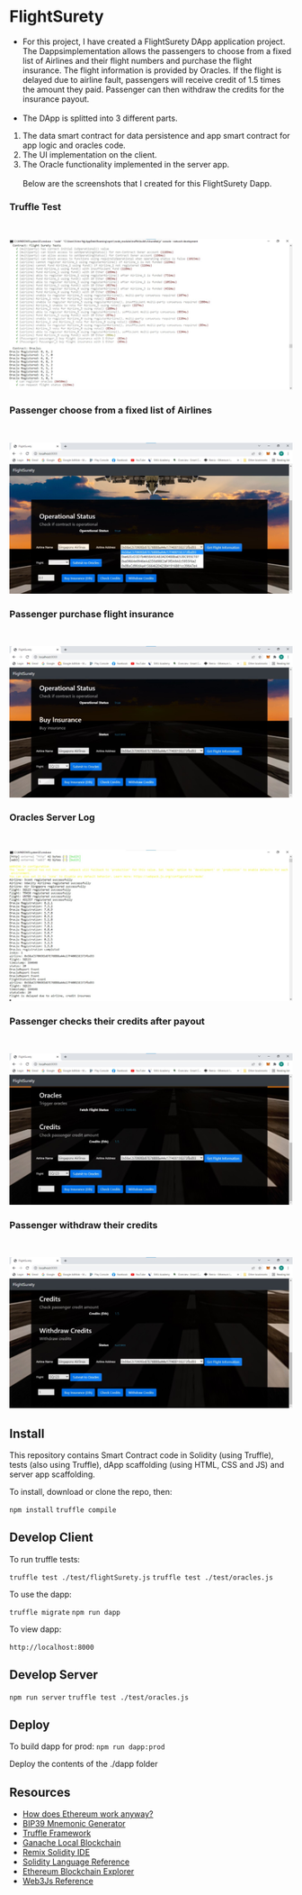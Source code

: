 # FlightSurety

- For this project, I have created a FlightSurety DApp application project. The Dappsimplementation allows the passengers to choose from a fixed list of Airlines and their flight numbers and purchase the flight insurance. The flight information is provided by Oracles. If the flight is delayed due to airline fault, passengers will receive credit of 1.5 times the amount they paid. Passenger can then withdraw the credits for the insurance payout.
<br><br>
- The DApp is splitted into 3 different parts.<br>
1) The data smart contract for data persistence and app smart contract for app logic and oracles code.<br>
2) The UI implementation on the client.<br>
3) The Oracle functionality implemented in the server app.
<br><br>
Below are the screenshots that I created for this FlightSurety Dapp.


### Truffle Test
<br>

![Truffle Test](images/truffle_test.jpg)
<br>
### Passenger choose from a fixed list of Airlines
<br>

![Airlines](images/airlines_addresses.jpg)
<br>
### Passenger purchase flight insurance
<br>

![Buy Insurance](images/buy_insurance.jpg)
<br>
### Oracles Server Log
<br>

![Oracles](images/server_log.jpg)
<br>
### Passenger checks their credits after payout
<br>

![check credits](images/check_credits.jpg)
<br>
### Passenger withdraw their credits
<br>

![withdraw credits](images/withdraw_credits.jpg)
<br>

## Install

This repository contains Smart Contract code in Solidity (using Truffle), tests (also using Truffle), dApp scaffolding (using HTML, CSS and JS) and server app scaffolding.

To install, download or clone the repo, then:

`npm install`
`truffle compile`

## Develop Client

To run truffle tests:

`truffle test ./test/flightSurety.js`
`truffle test ./test/oracles.js`

To use the dapp:

`truffle migrate`
`npm run dapp`

To view dapp:

`http://localhost:8000`

## Develop Server

`npm run server`
`truffle test ./test/oracles.js`

## Deploy

To build dapp for prod:
`npm run dapp:prod`

Deploy the contents of the ./dapp folder


## Resources

* [How does Ethereum work anyway?](https://medium.com/@preethikasireddy/how-does-ethereum-work-anyway-22d1df506369)
* [BIP39 Mnemonic Generator](https://iancoleman.io/bip39/)
* [Truffle Framework](http://truffleframework.com/)
* [Ganache Local Blockchain](http://truffleframework.com/ganache/)
* [Remix Solidity IDE](https://remix.ethereum.org/)
* [Solidity Language Reference](http://solidity.readthedocs.io/en/v0.4.24/)
* [Ethereum Blockchain Explorer](https://etherscan.io/)
* [Web3Js Reference](https://github.com/ethereum/wiki/wiki/JavaScript-API)